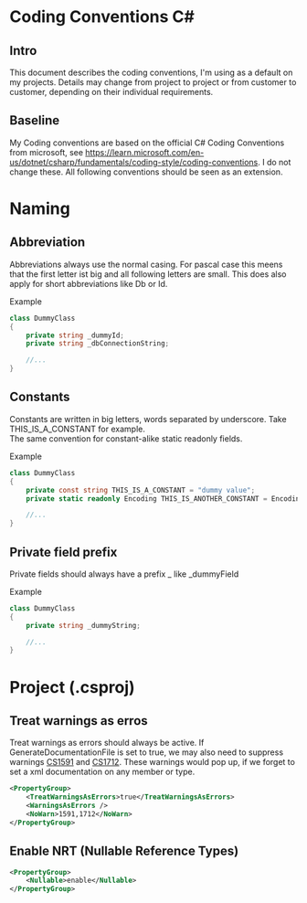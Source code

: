 # Coding Conventions C#
## Intro
This document describes the coding conventions, I'm using as a default on my projects. 
Details may change from project to project or from customer to customer, depending on their individual requirements. 

## Baseline
My Coding conventions are based on the official C# Coding Conventions from microsoft, see https://learn.microsoft.com/en-us/dotnet/csharp/fundamentals/coding-style/coding-conventions. I do not change these. All following conventions should be seen as an extension.

# Naming
## Abbreviation
Abbreviations always use the normal casing. For pascal case this meens that the first letter ist big and all following letters are small. This does also apply for short abbreviations like Db or Id.

Example
```csharp
class DummyClass
{
    private string _dummyId;
    private string _dbConnectionString;

    //...
}
```

## Constants
Constants are written in big letters, words separated by underscore. Take THIS_IS_A_CONSTANT for example.  
The same convention for constant-alike static readonly fields. 

Example
```csharp
class DummyClass
{
    private const string THIS_IS_A_CONSTANT = "dummy value";
    private static readonly Encoding THIS_IS_ANOTHER_CONSTANT = Encoding.UTF8;

    //...
}
```

## Private field prefix
Private fields should always have a prefix _ like _dummyField

Example
```csharp
class DummyClass
{
    private string _dummyString;

    //...
}
```

# Project (.csproj)
## Treat warnings as erros
Treat warnings as errors should always be active. If GenerateDocumentationFile is set to true, we may
also need to suppress warnings [CS1591](https://learn.microsoft.com/en-us/dotnet/csharp/language-reference/compiler-messages/cs1591) and
[CS1712](https://learn.microsoft.com/en-us/dotnet/csharp/misc/cs1712). These warnings would pop up, if
we forget to set a xml documentation on any member or type.
```xml
<PropertyGroup>
    <TreatWarningsAsErrors>true</TreatWarningsAsErrors>
    <WarningsAsErrors />
    <NoWarn>1591,1712</NoWarn>
</PropertyGroup>
```

## Enable NRT (Nullable Reference Types)

```xml
<PropertyGroup>
    <Nullable>enable</Nullable>
</PropertyGroup>
```